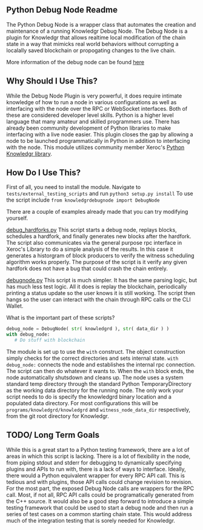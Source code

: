 
Python Debug Node Readme
------------------------

The Python Debug Node is a wrapper class that automates the creation and maintenance
of a running Knowledgr Debug Node. The Debug Node is a plugin for Knowledgr that allows realtime
local modification of the chain state in a way that mimicks real world behaviors
without corrupting a localally saved blockchain or propogating changes to the live chain.

More information of the debug node can be found [here](debug_node_plugin.md)

Why Should I Use This?
----------------------

While the Debug Node Plugin is very powerful, it does require intimate knowledge of how
to run a node in various configurations as well as interfacing with the node over the
RPC or WebSocket interfaces. Both of these are considered developer level skills. Python
is a higher level language that many amateur and skilled programmers use. There has already
been community development of Python libraries to make interfacing with a live node easier.
This plugin closes the gap by allowing a node to be launched programmatically in Python
in addition to interfacing with the node. This module utilizes community member Xeroc's
[Python Knowledgr library](https://github.com/xeroc/python-knowledgrlib).

How Do I Use This?
------------------

First of all, you need to install the module. Navigate to `tests/external_testing_scripts`
and run `python3 setup.py install`
To use the script include `from knowledgrdebugnode import DebugNode`

There are a couple of examples already made that you can try modifying yourself.

[debug_hardforks.py](https://github.com/norestlabs/knowledgr/python_scripts/tests/debug_hardforks.py)
This script starts a debug node, replays blocks, schedules a hardfork, and finally generates
new blocks after the hardfork. The script also communicates via the general purpose rpc
interface in Xeroc's Library to do a simple analysis of the results. In this case it
generates a historgram of block producers to verify the witness scheduling algorithm works
properly. The purpose of the script is it verify any given hardfork does not have a bug that
could crash the chain entirely.

[debugnode.py](https://github.com/norestlabs/knowledgr/python_scripts/knowledgrdebugnode/debugnode.py#L212)
This script is much simpler. It has the same parsing logic, but has much less test logic.
All it does is replay the blockchain, periodically printing a status update so the user
knows it is still working. The script then hangs so the user can interact with the chain
through RPC calls or the CLI Wallet.

What is the important part of these scripts?

``` Python
debug_node = DebugNode( str( knowledgrd ), str( data_dir ) )
with debug_node:
   # Do stuff with blockchain
```

The module is set up to use the `with` construct. The object construction simply checks
for the correct directories and sets internal state. `with debug_node:` connects the node
and establishes the internal rpc connection. The script can then do whatever it wants to.
When the `with` block ends, the node automatically shutsdown and cleans up. The node uses
a system standard temp directory through the standard Python TemporaryDirectory as the
working data directory for the running node. The only work your script needs to do is
specify the knowledgrd binary location and a populated data directory. For most configurations
this will be `programs/knowledgrd/knowledgrd` and `witness_node_data_dir` respectively, from the
git root directory for Knowledgr.

TODO/ Long Term Goals
---------------------

While this is a great start to a Python testing framework, there are a lot of areas in
which this script is lacking. There is a lot of flexibility in the node, from piping
stdout and stderr for debugging to dynamically specifying plugins and APIs to run with,
there is a lack of ways to interface. Ideally, there would a Python equivalent wrapper
for every RPC API call. This is tedious and with plugins, those API calls could change
revision to revision. For the most part, the exposed Debug Node calls are wrappers for
the RPC call. Most, if not all, RPC API calls could be programatically generated from
the C++ source. It would also be a good step forward to introduce a simple testing framework
that could be used to start a debug node and then run a series of test cases on a common
starting chain state. This would address much of the integration testing that is sorely
needed for Knowledgr.